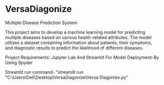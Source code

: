 # VersaDiagonize
Multiple Disease Prediction System

This project aims to develop a machine learning model for predicting multiple diseases based on various health-related attributes. The model utilizes a dataset containing information about patients, their symptoms, and diagnostic results to predict the likelihood of different diseases.

Project Requirements:
Jupyter Lab And
Streamlit For Model Deployment-By Using Spyder

Streamlit run command- "streamlit run "C:\Users\Dell\Desktop\VersaDiagonize\Versa Diagonize.py"
